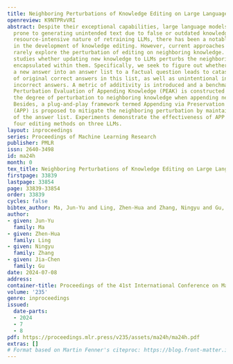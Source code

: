 ```yaml
---
title: Neighboring Perturbations of Knowledge Editing on Large Language Models
openreview: K9NTPRvVRI
abstract: Despite their exceptional capabilities, large language models (LLMs) are
  prone to generating unintended text due to false or outdated knowledge. Given the
  resource-intensive nature of retraining LLMs, there has been a notable increase
  in the development of knowledge editing. However, current approaches and evaluations
  rarely explore the perturbation of editing on neighboring knowledge. This paper
  studies whether updating new knowledge to LLMs perturbs the neighboring knowledge
  encapsulated within them. Specifically, we seek to figure out whether appending
  a new answer into an answer list to a factual question leads to catastrophic forgetting
  of original correct answers in this list, as well as unintentional inclusion of
  incorrect answers. A metric of additivity is introduced and a benchmark dubbed as
  Perturbation Evaluation of Appending Knowledge (PEAK) is constructed to evaluate
  the degree of perturbation to neighboring knowledge when appending new knowledge.
  Besides, a plug-and-play framework termed Appending via Preservation and Prevention
  (APP) is proposed to mitigate the neighboring perturbation by maintaining the integrity
  of the answer list. Experiments demonstrate the effectiveness of APP coupling with
  four editing methods on three LLMs.
layout: inproceedings
series: Proceedings of Machine Learning Research
publisher: PMLR
issn: 2640-3498
id: ma24h
month: 0
tex_title: Neighboring Perturbations of Knowledge Editing on Large Language Models
firstpage: 33839
lastpage: 33854
page: 33839-33854
order: 33839
cycles: false
bibtex_author: Ma, Jun-Yu and Ling, Zhen-Hua and Zhang, Ningyu and Gu, Jia-Chen
author:
- given: Jun-Yu
  family: Ma
- given: Zhen-Hua
  family: Ling
- given: Ningyu
  family: Zhang
- given: Jia-Chen
  family: Gu
date: 2024-07-08
address:
container-title: Proceedings of the 41st International Conference on Machine Learning
volume: '235'
genre: inproceedings
issued:
  date-parts:
  - 2024
  - 7
  - 8
pdf: https://proceedings.mlr.press/v235/assets/ma24h/ma24h.pdf
extras: []
# Format based on Martin Fenner's citeproc: https://blog.front-matter.io/posts/citeproc-yaml-for-bibliographies/
---
```

